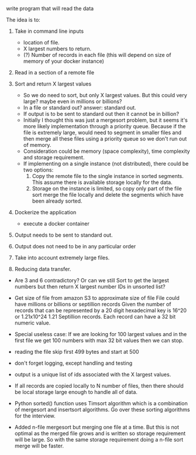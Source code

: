 write program that will read the data

The idea is to:
1. Take in command line inputs
    * location of file.
    * X largest numbers to return. 
    * (?) Number of records in each file (this will depend on size of memory of your docker instance)
2. Read in a section of a remote file

3. Sort and return X largest values
    * So we do need to sort, but only X largest values. But this could very large? maybe even in millions or billions?
    * In a file or standard out? answer: standard out.  
    * If output is to be sent to standard out then it cannot be in billion?
    * Initially I thought this was just a mergesort problem, but it seems it's more likely implementation through a priority queue. 
    Because if the file is extremely large, would need to segment in smaller files and then merge all these files using a priority queue so we don't run out of memory. 
    * Consideration could be memory (space complexity), time complexity and storage requirement. 
    * If implementing on a single instance (not distributed), there could be two options:
        1. Copy the remote file to the single instance in sorted segments.  This assume there is available storage locally for the data.
        2. Storage on the instance is limited, so copy only part of the file sort merge the file locally and delete the segments which have been already sorted. 

4. Dockerize the application
    * execute a docker container 

5. Output needs to be sent to standard out.

6. Output does not need to be in any particular order

7. Take into account extremely large files.

8. Reducing data transfer.

* Are 3 and 6 contradictory? 
Or can we still Sort to get the largest numbers but then return X largest number IDs in unsorted list?

* Get size of file from amazon S3 to approximate size of file
File could have millions or billions or septillion records
Given the number of records that can be represented by a 20 digit hexadecimal key is 16^20 or 1.21x10^24
1.21 Septillion records. 
Each record can have a 32 bit numeric value.  

* Special useless case: If we are looking for 100 largest values and in the first file we get 100 numbers with max 32 bit values then we can stop. 

* reading the file skip first 499 bytes and start at 500

* don't forget logging, except handling and testing

* output is a unique list of ids associated with the X largest values.

* If all records are copied locally to N number of files, then there should be local storage large enough to handle all of data. 

* Python sorted() function uses Timsort algorithm which is a combination of mergesort and insertsort algorithms.  Go over these sorting algorithms for the interview.

* Added n-file mergesort but merging one file at a time.  But this is not optimal as the merged file grows and is written so storage requirement will be 
large.  So with the same storage requirement doing a n-file sort merge will be faster. 
